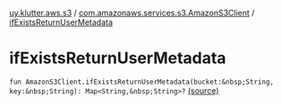 [uy.klutter.aws.s3](../index.md) / [com.amazonaws.services.s3.AmazonS3Client](index.md) / [ifExistsReturnUserMetadata](.)


# ifExistsReturnUserMetadata
`fun AmazonS3Client.ifExistsReturnUserMetadata(bucket:&nbsp;String, key:&nbsp;String): Map<String,&nbsp;String>?` [(source)](https://github.com/kohesive/klutter/blob/master/aws-s3-jdk6/src/main/kotlin/uy/klutter/aws/s3/AmazonS3Client_Ext.kt#L26)


